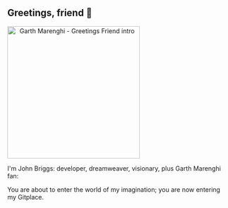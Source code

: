 ## Greetings, friend 👋
<img title="Greeting Friend" alt="Garth Marenghi - Greetings Friend intro" width="300" style="text-align: center;" src="https://img.gifglobe.com/grabs/darkplace/S01E02/gif/jpBIXAzBULNB.gif">
<p style="text-align: center;"> </p>
I'm John Briggs: developer, dreamweaver, visionary, plus Garth Marenghi fan:

You are about to enter the world of my imagination; you are now entering my Gitplace.

